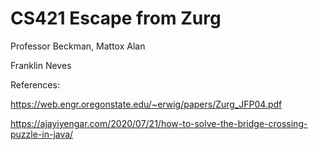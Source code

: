 <h1>CS421 Escape from Zurg</h1>
Professor Beckman, Mattox Alan <mattox@illinois.edu></p>
Franklin Neves <fneves2@illinois.edu></p>

References:</p>
https://web.engr.oregonstate.edu/~erwig/papers/Zurg_JFP04.pdf</p>
https://ajayiyengar.com/2020/07/21/how-to-solve-the-bridge-crossing-puzzle-in-java/</p>
